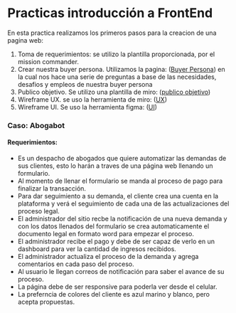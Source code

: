 # Practicas introducción a FrontEnd
En esta practica realizamos los primeros pasos para la creacion de una pagina web:
1. Toma de requerimientos: se utilizo la plantilla proporcionada, por el mission commander. 
2. Crear nuestra buyer persona. Utilizamos la pagina: ([Buyer Persona](https://www.hubspot.es/make-my-persona?__hstc=20629287.d7eae4467faad2d4ddc1150d9e105b63.1645637352476.1645643132339.1646070835594.3&__hssc=20629287.1.1646070835594&__hsfp=3624878759)) en la cual nos hace una serie de preguntas a base de las necesidades, desafios y empleos de nuestra buyer persona
3. Publico objetivo. Se utilizo una plantilla de miro: ([publico objetivo](https://miro.com/app/board/uXjVOKLxOn0=/?invite_link_id=28034170865))
4. Wireframe UX. se uso la herramienta de miro: ([UX](https://miro.com/app/board/uXjVOKPPmkY=/?invite_link_id=489408588170))
5. Wireframe UI. Se uso la herramienta figma: ([UI](https://www.figma.com/file/EWB3AleFFRNytwukalsxA5/Interface-UI?node-id=0%3A286))
 ### Caso: Abogabot 
 #### Requerimientos:
- Es un despacho de abogados que quiere automatizar las demandas de sus clientes, esto lo harán a traves de una página web llenando un formulario.
- Al momento de llenar el formulario se manda al proceso de pago para finalizar la transacción.
- Para dar seguimiento a su demanda, el cliente crea una cuenta en la plataforma y verá el seguimiento de cada una de las actualizaciones del proceso legal.
- El administrador del sitio recbe la notificación de una nueva demanda y con los datos llenados del formulario se crea automaticamente el documento legal en formato word para empezar el proceso.
- El administrador recibe el pago y debe de ser capaz de verlo en un dashboard para ver la cantidad de ingresos recibidos.
- El administrador actualiza el proceso de la demanda y agrega comentarios en cada paso del proceso.
- Al usuario le llegan correos de notificación para saber el avance de su proceso.
- La página debe de ser responsive para poderla ver desde el celular.
- La preferncia de colores del cliente es azul marino y blanco, pero acepta propuestas.
